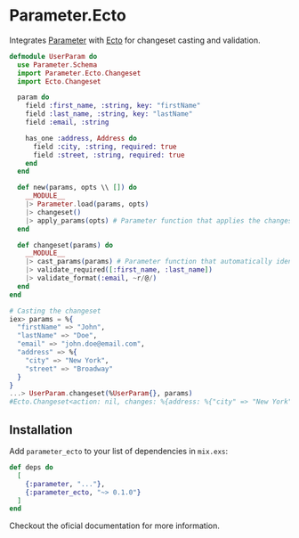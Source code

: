 # Parameter.Ecto

Integrates [Parameter](https://github.com/phcurado/parameter) with [Ecto](https://github.com/elixir-ecto/ecto) for changeset casting and validation.

```elixir
defmodule UserParam do
  use Parameter.Schema
  import Parameter.Ecto.Changeset
  import Ecto.Changeset

  param do
    field :first_name, :string, key: "firstName"
    field :last_name, :string, key: "lastName"
    field :email, :string

    has_one :address, Address do
      field :city, :string, required: true
      field :street, :string, required: true
    end
  end

  def new(params, opts \\ []) do
    __MODULE__
    |> Parameter.load(params, opts)
    |> changeset()
    |> apply_params(opts) # Parameter function that applies the changeset into `{:ok, result}` or `{:error, changeset}`
  end

  def changeset(params) do
    __MODULE__
    |> cast_params(params) # Parameter function that automatically identify your param fields
    |> validate_required([:first_name, :last_name])
    |> validate_format(:email, ~r/@/)
  end
end

# Casting the changeset
iex> params = %{
  "firstName" => "John",
  "lastName" => "Doe",
  "email" => "john.doe@email.com",
  "address" => %{
    "city" => "New York",
    "street" => "Broadway"
  }
}
...> UserParam.changeset(%UserParam{}, params)
#Ecto.Changeset<action: nil, changes: %{address: %{"city" => "New York", "street" => "Broadway"}, email: "john.doe@email.com"}, errors: [first_name: {"can't be blank", [validation: :required]}, last_name: {"can't be blank", [validation: :required]}], data: #Parameter.EctoChangesetTest.ReadmeTest<>, valid?: false>

```

## Installation

Add `parameter_ecto` to your list of dependencies in `mix.exs`:

```elixir
def deps do
  [
    {:parameter, "..."},
    {:parameter_ecto, "~> 0.1.0"}
  ]
end
```

Checkout the oficial documentation for more information.

